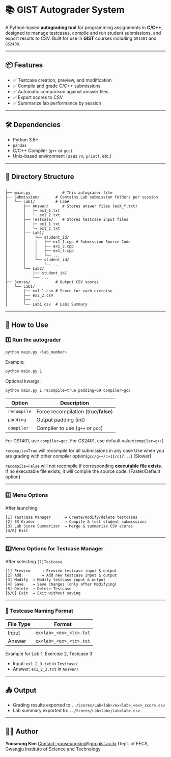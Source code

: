 # 📚 GIST Autograder System

A Python-based **autograding tool** for programming assignments in **C/C++**, designed to manage testcases, compile and run student submissions, and export results to CSV.
Built for use in **GIST** courses including `GS1401` and `GS2408`.

---

## 📦 Features

- ✅ Testcase creation, preview, and modification
- ✅ Compile and grade C/C++ submissions
- ✅ Automatic comparison against answer files
- ✅ Export scores to CSV
- ✅ Summarize lab performance by session

---

## 🛠️ Dependencies

- Python 3.6+
- `pandas`
- C/C++ Compiler (`g++` or `gcc`)
- Unix-based environment (uses `rm`, `printf`, etc.)

---

## 📁 Directory Structure

```
.
├── main.py              # This autograder file
├── Submission/       # Contains Lab submission folders per session
│   └── Lab1/         # Lab#
│       ├── Answer/      # Stores answer files (exX_Y.txt) 
│       │   ├─ ex1_1.txt
│       │   └─ ex1_2.txt
│       ├── Testcase/    # Stores testcase input files
│       │   ├─ ex1_1.txt
│       │   └─ ex1_2.txt
│       ├── Lab1/
│       │    └── student_id/
│       │    │   ├── ex1_1.cpp # Submission Source Code
│       │    │   ├── ex1_2.cpp
│       │    │   ├── ex1_3.cpp
│       │    │   └── ...
│       │    └── student_id/
│       │        └── ...
│       └── Lab2/
│           ├── student_id/
│           └── ...
├── Scores/           # Output CSV scores
│   └── Lab1/
│       ├── ex1_1.csv # Score for each exercise
│       ├── ex2_2.csv
│       ├── ... 
│       └── Lab1.csv  # Lab1 Summary
```

---

## 🚀 How to Use

### 1️⃣ Run the autograder

```bash
python main.py <lab_number>
```

Example:

```bash
python main.py 1
```

Optional kwargs:

```bash
python main.py 1 recompile=true padding=60 compiler=gcc
```

| Option        | Description                           |
| ------------- | ------------------------------------- |
| `recompile` | Force recompilation (true/**false**) |
| `padding`   | Output padding (int)                  |
| `compiler`  | Compiler to use (`g++` or `gcc`)  |

For GS1401, use `compiler=gcc`. For GS2401, use default value(`compiler=g++`)

`recompile=True` will recompile for all submissions in any case Use when you are grading with other compiler option(`gcc/g++/c+11/c17...`) [Slower]

`recompile=False` will not recompile if corresponding **executable file exists.** If no executable file exists, it will compile the source code. [Faster/Default option]

---

### 2️⃣ Menu Options

After launching:

```
[1] Testcase Manager      → Create/modify/delete testcases
[2] EX Grader             → Compile & test student submissions
[3] Lab Score Summarizer  → Merge & summarize CSV scores
[4/0] Exit
```

---



### 3️⃣Menu Options for Testcase Manager

After selecting `[1]Testcase` 

```
[1] Preview     → Preview testcase input & output
[2] Add         → Add new testcase input & output
[3] Modify	→ Modify testcase input & output
[4] Save  	→ Save changes (only after Modifying)
[5] Delete	→ Delete Testcase 
[6/0] Exit	→ Exit without saving
```

---

### 🧪 Testcase Naming Format

| File Type | Format                    |
| --------- | ------------------------- |
| Input     | `ex<lab>_<ex>_<tc>.txt` |
| Answer    | `ex<lab>_<ex>_<tc>.txt` |

Example for Lab 1, Exercise 2, Testcase 3:

- Input: `ex1_2_3.txt` in `Testcase/`
- Answer: `ex1_2_3.txt` in `Answer/`

---

## 📤 Output

- Grading results exported to:`../Scores/Lab<lab>/ex<lab>_<ex>_score.csv`
- Lab summary exported to:
  `../Scores/Lab<lab>/Lab<lab>.csv`

---

## 🧑‍💻 Author

**Yooseung Kim**
[Contact: yooseungkim@gm.gist.ac.kr](mailto:yooseungkim@gm.gist.ac.kr)
Dept. of EECS, Gwangju Institute of Science and Technology
